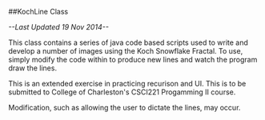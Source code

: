 ##KochLine Class

*--Last Updated 19 Nov 2014--*

This class contains a series of java code based scripts used to write and develop a number of images using the Koch Snowflake Fractal. To use, simply modify the code within to produce new lines and watch the program draw the lines.

This is an extended exercise in practicing recurison and UI. This is to be submitted to College of Charleston's CSCI221 Progamming II course.

Modification, such as allowing the user to dictate the lines, may occur. 